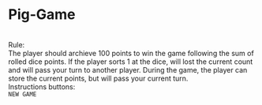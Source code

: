 # Pig-Game
<br>
Rule:
<br>
The player should archieve 100 points to win the game following the sum of rolled dice points. If the player sorts 1 at the dice, will lost the current count and will pass your turn to another player. During the game, the player can store the current points, but will pass your current turn.
<br>
Instructions buttons:<br>
<code>NEW GAME</code>
